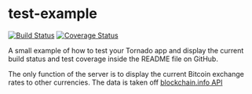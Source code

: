 # test-example

[![Build Status](https://travis-ci.org/chooco/test-example.svg)](https://travis-ci.org/chooco/test-example)
[![Coverage Status](https://coveralls.io/repos/github/chooco/test-example/badge.svg)](https://coveralls.io/github/chooco/test-example)

A small example of how to test your Tornado app and display the current build
status and test coverage inside the README file on GitHub.

The only function of the server is to display the current Bitcoin exchange rates to other currencies.
The data is taken off [blockchain.info API](https://blockchain.info/api/exchange_rates_api)
